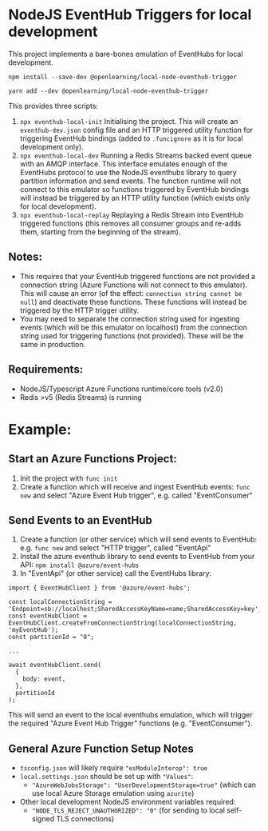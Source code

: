 # NodeJS EventHub Triggers for local development
This project implements a bare-bones emulation of EventHubs for local development. 

`npm install --save-dev @openlearning/local-node-eventhub-trigger`

`yarn add --dev @openlearning/local-node-eventhub-trigger`

This provides three scripts:
1. `npx eventhub-local-init` Initialising the project. This will create an `eventhub-dev.json` config file and an HTTP triggered utility function for triggering EventHub bindings (added to `.funcignore` as it is for local development only).
1. `npx eventhub-local-dev`  Running a Redis Streams backed event queue with an AMQP interface. This interface emulates enough of the EventHubs protocol to use the NodeJS eventhubs library to query partition information and send events. The function runtime will not connect to this emulator so functions triggered by EventHub bindings will instead be triggered by an HTTP utility function (which exists only for local development).
1. `npx eventhub-local-replay` Replaying a Redis Stream into EventHub triggered functions (this removes all consumer groups and re-adds them, starting from the beginning of the stream).

## Notes:
- This requires that your EventHub triggered functions are not provided a connection string (Azure Functions will not connect to this emulator). This will cause an error (of the effect: `connection string cannot be null`) and deactivate these functions. These functions will instead be triggered by the HTTP trigger utility.
- You may need to separate the connection string used for ingesting events (which will be this emulator on localhost) from the connection string used for triggering functions (not provided). These will be the same in production.

## Requirements:
- NodeJS/Typescript Azure Functions runtime/core tools (v2.0)
- Redis >v5 (Redis Streams) is running

# Example:

## Start an Azure Functions Project:
1. Init the project with `func init`
1. Create a function which will receive and ingest EventHub events: `func new` and select "Azure Event Hub trigger", e.g. called "EventConsumer"

## Send Events to an EventHub
1. Create a function (or other service) which will send events to EventHub: e.g. `func new` and select "HTTP trigger", called "EventApi"
1. Install the azure eventhub library to send events to EventHub from your API: `npm install @azure/event-hubs`
1. In "EventApi" (or other service) call the EventHubs library:
```
import { EventHubClient } from '@azure/event-hubs';

const localConnectionString = 'Endpoint=sb://localhost;SharedAccessKeyName=name;SharedAccessKey=key';
const eventHubClient = EventHubClient.createFromConnectionString(localConnectionString, 'myEventHub');
const partitionId = "0";

...

await eventHubClient.send(
  {
    body: event,
  },
  partitionId
);
```

This will send an event to the local eventhubs emulation, which will trigger the required "Azure Event Hub Trigger" functions (e.g. "EventConsumer").

## General Azure Function Setup Notes
- `tsconfig.json` will likely require `"esModuleInterop": true`
- `local.settings.json` should be set up with `"Values"`: 
  - `"AzureWebJobsStorage": "UserDevelopmentStorage=true"` (which can use local Azure Storage emulation using `azurite`)
- Other local development NodeJS environment variables required:
  - `"NODE_TLS_REJECT_UNAUTHORIZED": "0"` (for sending to local self-signed TLS connections)
